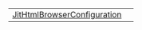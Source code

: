 |                                                                                               |     |
| --------------------------------------------------------------------------------------------- | --- |
| [JitHtmlBrowserConfiguration](/jit-html-browser/literal/index/jithtmlbrowserconfiguration.md) |     |